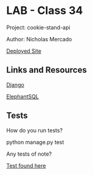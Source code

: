 # LAB - Class 34

Project: cookie-stand-api

Author: Nicholas Mercado

[Deployed Site](https://cookie-stand-nm.herokuapp.com/)

## Links and Resources

[Django](https://www.djangoproject.com/)

[ElephantSQL](https://www.elephantsql.com/)

## Tests

How do you run tests?

python manage.py test

Any tests of note?

[Test found here](api_tester.py)
